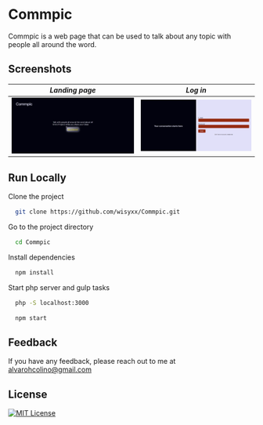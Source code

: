 
# Commpic
Commpic is a web page that can be used to talk about any topic with people all around the word.

## Screenshots 
| *Landing page* | *Log in* |
|:--------------:|:--------------:|
| ![Landing-page](public/build/images/screenshots/landing-page.webp) | ![login](public/build/images/screenshots/login.webp) |

## Run Locally
Clone the project
```bash
  git clone https://github.com/wisyxx/Commpic.git
```

Go to the project directory
```bash
  cd Commpic
```

Install dependencies
```bash
  npm install
```

Start php server and gulp tasks
```bash
  php -S localhost:3000
```
```bash
  npm start
```
## Feedback
If you have any feedback, please reach out to me at alvarohcolino@gmail.com 
## License

[![MIT License](https://img.shields.io/badge/License-MIT-green.svg)](https://choosealicense.com/licenses/mit/)
